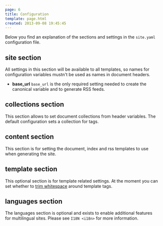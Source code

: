 ```yaml
---
page: 6
title: Configuration
template: page.html
created: 2013-09-08 19:45:45
---
```

Below you find an explanation of the sections and settings in the
`site.yaml` configuration file.

## site section

All settings in this section will be available to all templates, so
names for configuration variables mustn't be used as names in document
headers.

* **base\_url**
    `base_url` is the only required setting needed to create the
    canonical variable and to generate RSS feeds.

## collections section

This section allows to set document collections from header variables.
The default configuration sets a collection for tags.

## content section

This section is for setting the document, index and rss templates to use
when generating the site.

## template section

This optional section is for template related settings. At the moment
you can set whether to [trim
whitespace](http://jinja.pocoo.org/docs/dev/templates/#whitespace-control)
around template tags.

## languages section

The languages section is optional and exists to enable additional
features for multilingual sites. Please see `I18N <i18n>` for more
information.
